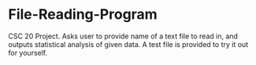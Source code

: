 # File-Reading-Program
CSC 20 Project. Asks user to provide name of a text file to read in, and outputs statistical analysis of given data. A test file is provided to try it out for yourself.
